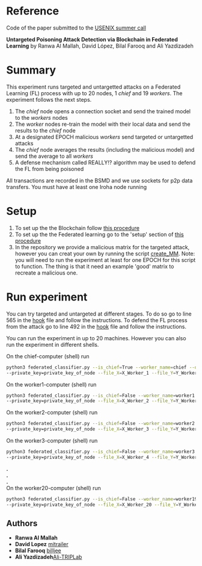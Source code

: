 # Reference
Code of the paper submitted to the [USENIX summer call](https://www.usenix.org/conference/usenixsecurity21) 

**Untargeted Poisoning Attack Detection via Blockchain in Federated Learning** by Ranwa Al Mallah, David López,
Bilal Farooq and Ali Yazdizadeh

# Summary
This experiment runs targeted and untargetted attacks on a Federated Learning (FL) process 
with up to 20 nodes, 1 *chief* and 19 *workers*. 
The experiment follows the next steps.
1. The *chief* node opens a connection socket and send the trained model to the *workers* nodes 
2. The *worker* nodes re-train the model with their local data and send the results to the *chief* node
3. At a designated EPOCH malicious *workers* send targeted or untargetted attacks
3. The *chief* node averages the results (including the malicious model) and send the average to all *workers*
4. A defense mechanism called REALLY!? algorithm may be used to defend the FL from being poisoned 

All transactions are recorded in the BSMD and we use sockets for p2p data transfers. 
You must have at least one Iroha node running

# Setup
1. To set up the the Blockchain follow [this procedure](../../utils/README.md)
2. To set up the the Federated learning go to the 'setup' 
   section of [this procedure](../federated_learning/README.md)
3. In the repository we provide a malicious matrix for the targeted attack, however you can creat your own
   by running the script [create_MM](create_MM.py). Note: you will need to run the experiment at least for
   one EPOCH for this script to function. The thing is that it need an example 'good' matrix to recreate a 
   malicious one.

# Run experiment
You can try targeted and untargeted at different stages. To do so go to line 565 in the [hook](hook.py) file 
and follow the instructions. To defend the FL process from the attack go to line 492 in the [hook](hook.py) 
file and follow the instructions.

You can run the experiment in up to 20 machines. However you can also run the experiment in different shells.

On the chief-computer (shell) run
```bash
python3 federated_classifier.py --is_chief=True --worker_name=chief --domain=public --ip=ip_iroha_node \
--private_key=private_key_of_node --file_X=X_Worker_1 --file_Y=Y_Worker_1
```
On the worker1-computer (shell) run
```bash
python3 federated_classifier.py --is_chief=False --worker_name=worker1 --domain=public --ip=ip_iroha_node \
--private_key=private_key_of_node --file_X=X_Worker_2 --file_Y=Y_Worker_2
```
On the worker2-computer (shell) run
```bash
python3 federated_classifier.py --is_chief=False --worker_name=worker2 --domain=public --ip=ip_iroha_node \
--private_key=private_key_of_node --file_X=X_Worker_3 --file_Y=Y_Worker_3 
```
On the worker3-computer (shell) run
```bash
python3 federated_classifier.py --is_chief=False --worker_name=worker3 --domain=public --ip=ip_iroha_node \
--private_key=private_key_of_node --file_X=X_Worker_4 --file_Y=Y_Worker_4
```
**.**  
**.**  
**.**  
On the worker20-computer (shell) run
```bash
python3 federated_classifier.py --is_chief=False --worker_name=worker19 --domain=public --ip=ip_iroha_node \
--private_key=private_key_of_node --file_X=X_Worker_20 --file_Y=Y_Worker_20
```

## Authors
* **Ranwa Al Mallah**
* **David Lopez** [mitrailer](https://github.com/mitrailer)
* **Bilal Farooq** [billjee](https://github.com/billjee/)
* **Ali Yazdizadeh**[Ali-TRIPLab](https://github.com/Ali-TRIPLab)
